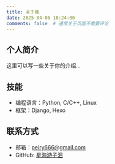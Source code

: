 ```yaml
---
title: 关于我
date: 2025-04-06 18:24:00
comments: false  # 通常关于页面不需要评论
---
```


## 个人简介
这里可以写一些关于你的介绍...

## 技能
- 编程语言：Python, C/C++, Linux
- 框架：Django, Hexo

## 联系方式
- 邮箱：peiry666@gmail.com
- GitHub: [星海游子泪](https://github.com/Peiry1)